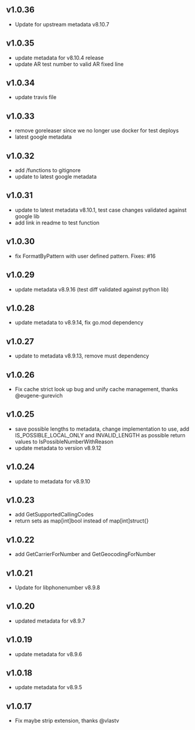 v1.0.36
----------
 * Update for upstream metadata v8.10.7

v1.0.35
----------
 * update metadata for v8.10.4 release
 * update AR test number to valid AR fixed line

v1.0.34
----------
 * update travis file

v1.0.33
----------
 * remove goreleaser since we no longer use docker for test deploys
 * latest google metadata

v1.0.32
----------
 * add /functions to gitignore
 * update to latest google metadata

v1.0.31
----------
 * update to latest metadata v8.10.1, test case changes validated against google lib
 * add link in readme to test function

v1.0.30
----------
 * fix FormatByPattern with user defined pattern. Fixes: #16

v1.0.29
----------
 * update metadata v8.9.16 (test diff validated against python lib)

v1.0.28
----------
 * update metadata to v8.9.14, fix go.mod dependency

v1.0.27
----------
 * update to metadata v8.9.13, remove must dependency

v1.0.26
----------
 * Fix cache strict look up bug and unify cache management, thanks @eugene-gurevich

v1.0.25
----------
 * save possible lengths to metadata, change implementation to use, add IS_POSSIBLE_LOCAL_ONLY and INVALID_LENGTH as possible return values to IsPossibleNumberWithReason
 * update metadata to version v8.9.12

v1.0.24
----------
 * update to metadata for v8.9.10

v1.0.23
----------
 * add GetSupportedCallingCodes
 * return sets as map[int]bool instead of map[int]struct{}

v1.0.22
----------
* add GetCarrierForNumber and GetGeocodingForNumber

v1.0.21
----------
 * Update for libphonenumber v8.9.8

v1.0.20
----------
 * updated metadata for v8.9.7

v1.0.19
----------
 * update metadata for v8.9.6

v1.0.18
----------
 * update metadata for v8.9.5

v1.0.17
----------
 * Fix maybe strip extension, thanks @vlastv

